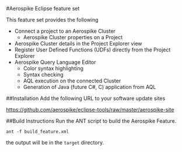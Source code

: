 #Aerospike Eclipse feature set

This feature set provides the following


 - Connect a project to an Aerospike Cluster
 	- Aerospike Cluster properties on a Project
 - Aerospike Cluster details in the Project Explorer view 
 - Register User Defined Functions (UDFs) directly from the Project Explorer
 - Aerospike Query Language Editor
 	- Color syntax highlighting
 	- Syntax checking
 	- AQL execution on the connected Cluster
 	- Generation of Java (future C#, C) application from AQL
 	
##Installation
Add the following URL to your software update sites

https://github.com/aerospike/eclipse-tools/raw/master/aerospike-site


##Build Instructions
Run the ANT script to build the Aerospike Feature.

```
ant -f build_feature.xml
``` 
the output will be in the `target` directory.


